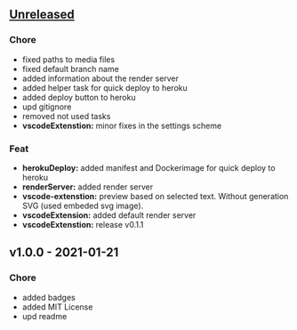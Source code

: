 <a name="unreleased"></a>
## [Unreleased]

### Chore
- fixed paths to media files
- fixed default branch name
- added information about the render server
- added helper task for quick deploy to heroku
- added deploy button to heroku
- upd gitignore
- removed not used tasks
- **vscodeExtenstion:** minor fixes in the settings scheme

### Feat
- **herokuDeploy:** added manifest and Dockerimage for quick deploy to heroku
- **renderServer:** added render server
- **vscode-extenstion:** preview based on selected text. Without generation SVG (used embeded svg image).
- **vscodeExtension:** added default render server
- **vscodeExtenstion:** release v0.1.1


<a name="v1.0.0"></a>
## v1.0.0 - 2021-01-21
### Chore
- added badges
- added MIT License
- upd readme


[Unreleased]: https://github.com/gebv/pikchr/compare/v1.0.0...HEAD
